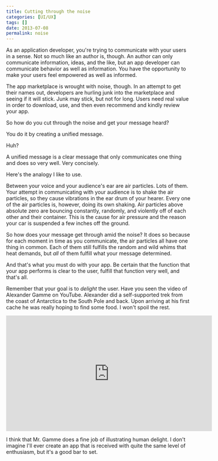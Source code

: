 ```yaml
---
title: Cutting through the noise
categories: [UI/UX]
tags: []
date: 2013-07-08
permalink: noise
---
```


As an application developer, you&#39;re trying to communicate with your users in a sense. Not so much like an author is, though. An author can only communicate information, ideas, and the like, but an app developer can communicate behavior as well as information. You have the opportunity to make your users feel empowered as well as informed.


The app marketplace is wrought with noise, though. In an attempt to get their names out, developers are hurling junk into the marketplace and seeing if it will stick. Junk may stick, but not for long. Users need real value in order to download, use, and then even recommend and kindly review your app.

So how do you cut through the noise and get your message heard?

You do it by creating a unified message.

Huh?

A unified message is a clear message that only communicates one thing and does so very well. Very concisely.

Here&#39;s the analogy I like to use.

Between your voice and your audience&#39;s ear are air particles. Lots of them. Your attempt in communicating with your audience is to shake the air particles, so they cause vibrations in the ear drum of your hearer. Every one of the air particles is, however, doing its own shaking. Air particles above absolute zero are bouncing constantly, randomly, and violently off of each other and their container. This is the cause for air pressure and the reason your car is suspended a few inches off the ground.

So how does your message get through amid the noise? It does so because for each moment in time as you communicate, the air particles all have one thing in common. Each of them still fulfills the random and wild whims that heat demands, but _all_ of them fulfill what your message determined.

And that&#39;s what you must do with your app. Be certain that the function that your app performs is clear to the user, fulfill that function very well, and that&#39;s all.

Remember that your goal is to _delight_ the user. Have you seen the video of Alexander Gamme on YouTube. Alexander did a self-supported trek from the coast of Antarctica to the South Pole and back. Upon arriving at his first cache he was really hoping to find some food. I won&#39;t spoil the rest.

<iframe frameborder="0" height="315" src="http://www.youtube.com/embed/vC8gJ0_9o4M" width="560"></iframe>

I think that Mr. Gamme does a fine job of illustrating human delight. I don&#39;t imagine I&#39;ll ever create an app that is received with quite the same level of enthusiasm, but it&#39;s a good bar to set.